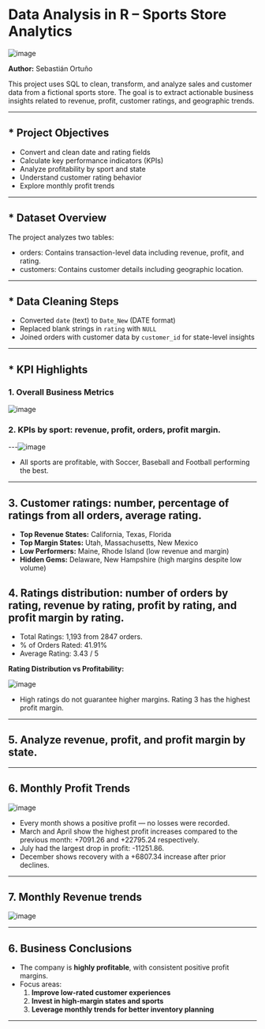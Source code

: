 #  Data Analysis in R – Sports Store Analytics
![image](https://github.com/user-attachments/assets/e0cc29cf-cd91-4034-893a-d283acfe1f79)


**Author:** Sebastián Ortuño

This project uses SQL to clean, transform, and analyze sales and customer data from a fictional sports store. The goal is to extract actionable business insights related to revenue, profit, customer ratings, and geographic trends.

---

## * Project Objectives

- Convert and clean date and rating fields
- Calculate key performance indicators (KPIs)
- Analyze profitability by sport and state
- Understand customer rating behavior
- Explore monthly profit trends

---

## * Dataset Overview

The project analyzes two tables:

- orders: Contains transaction-level data including revenue, profit, and rating.
- customers: Contains customer details including geographic location.

---

## * Data Cleaning Steps

- Converted `date` (text) to `Date_New` (DATE format)
- Replaced blank strings in `rating` with `NULL`
- Joined orders with customer data by `customer_id` for state-level insights

---

## * KPI Highlights

### 1. Overall Business Metrics

![image](https://github.com/user-attachments/assets/1f409c17-55f6-4817-91e5-0430fd5acb79)


### 2. KPIs by sport: revenue, profit, orders, profit margin.

---![image](https://github.com/user-attachments/assets/ff3312b0-6640-4171-93c2-49accccfe906)


- All sports are profitable, with Soccer, Baseball and Football performing the best.

---

## 3. Customer ratings: number, percentage of ratings from all orders, average rating.

- **Top Revenue States:** California, Texas, Florida
- **Top Margin States:** Utah, Massachusetts, New Mexico
- **Low Performers:** Maine, Rhode Island (low revenue and margin)
- **Hidden Gems:** Delaware, New Hampshire (high margins despite low volume)




## 4. Ratings distribution: number of orders by rating, revenue by rating, profit by rating, and profit margin by rating.

- Total Ratings: 1,193 from 2847 orders.
- % of Orders Rated: 41.91%
- Average Rating: 3.43 / 5

**Rating Distribution vs Profitability:**

![image](https://github.com/user-attachments/assets/1324c3fe-b7a8-4641-90c4-3817e53987c3)


- High ratings do not guarantee higher margins. Rating 3 has the highest profit margin.

---
## 5. Analyze revenue, profit, and profit margin by state.






---
## 6. Monthly Profit Trends

![image](https://github.com/user-attachments/assets/048dc8c2-7448-4660-8e42-7bbfe20d9f45)





- Every month shows a positive profit — no losses were recorded.
- March and April show the highest profit increases compared to the previous month: +7091.26 and +22795.24 respectively.
- July had the largest drop in profit: -11251.86.
- December shows recovery with a +6807.34 increase after prior declines.
---
## 7. Monthly Revenue trends
![image](https://github.com/user-attachments/assets/098044af-f669-4b8a-ace9-95a84d77742e)





---

## 6. Business Conclusions

- The company is **highly profitable**, with consistent positive profit margins.
- Focus areas:
  1. **Improve low-rated customer experiences**
  2. **Invest in high-margin states and sports**
  3. **Leverage monthly trends for better inventory planning**

---



